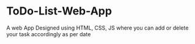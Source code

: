 # ToDo-List-Web-App
A web App Designed using HTML, CSS, JS
where you can add or delete your task accordingly as per date
